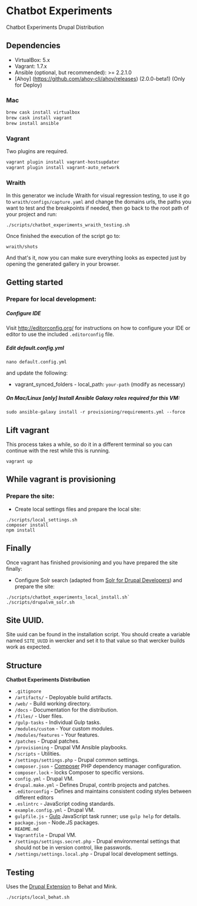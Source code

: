 # Chatbot Experiments

Chatbot Experiments Drupal Distribution

## Dependencies

* VirtualBox: 5.x
* Vagrant: 1.7.x
* Ansible (optional, but recommended): >= 2.2.1.0
* [Ahoy] (https://github.com/ahoy-cli/ahoy/releases) (2.0.0-beta1) (Only for Deploy)

### Mac

```bash
brew cask install virtualbox
brew cask install vagrant
brew install ansible
```

### Vagrant

Two plugins are required.

```bash
vagrant plugin install vagrant-hostsupdater
vagrant plugin install vagrant-auto_network
```

### Wraith
In this generator we include Wraith for visual regression testing, to use it go to `wraith/configs/capture.yaml` and change the domains urls, the paths you want to test and the breakpoints if needed, then go back to the root path of your project and run:

```
./scripts/chatbot_experiments_wraith_testing.sh
```
Once finished the execution of the script go to:

```
wraith/shots
```
And that's it, now you can make sure everything looks as expected just by opening the generated gallery in your browser.


## Getting started

### Prepare for local development:

##### Configure IDE
Visit http://editorconfig.org/ for instructions on how to configure your IDE or editor to use the included `.editorconfig` file.
##### Edit default.config.yml
`nano default.config.yml`

and update the following:
* vagrant_synced_folders - local_path: `your-path` (modify as necessary)

##### On Mac/Linux [only] Install Ansible Galaxy roles required for this VM:
`sudo ansible-galaxy install -r provisioning/requirements.yml --force`

## Lift vagrant
This process takes a while, so do it in a different terminal so
you can continue with the rest while this is running.

 `vagrant up`

## While vagrant is provisioning

### Prepare the site:

* Create local settings files and prepare the local site:
```
./scripts/local_settings.sh
composer install
npm install
```

## Finally
Once vagrant has finished provisioning and you have prepared the site finally:
* Configure Solr search (adapted from [Solr for Drupal Developers](http://www.midwesternmac.com/blogs/jeff-geerling/solr-drupal-developers-part-3)) and prepare the site:
```
./scripts/chatbot_experiments_local_install.sh`
./scripts/drupalvm_solr.sh
```

## Site UUID.
Site uuid can be found in the installation script. You should create a variable named `SITE_UUID` in wercker and set it to that value so that wercker builds work as expected.

## Structure

**Chatbot Experiments Distribution**

* `.gitignore`
* `/artifacts/` - Deployable build artifacts.
* `/web/` - Build working directory.
* `/docs` - Documentation for the distribution.
* `/files/` - User files.
* `/gulp-tasks` - Individual Gulp tasks.
* `/modules/custom` - Your custom modules.
* `/modules/features` - Your features.
* `/patches` - Drupal patches.
* `/provisioning` - Drupal VM Ansible playbooks.
* `/scripts` - Utilities.
* `/settings/settings.php` - Drupal common settings.
* `composer.json` - [Composer](https://getcomposer.org) PHP dependency manager configuration.
* `composer.lock` - locks Composer to specific versions.
* `config.yml` - Drupal VM.
* `drupal.make.yml` - Defines Drupal, contrib projects and patches.
* `.editorconfig` - Defines and maintains consistent coding styles between different editors
* `.eslintrc` - JavaScript coding standards.
* `example.config.yml` - Drupal VM.
* `gulpfile.js` - [Gulp](http://gulpjs.com/) JavaScript task runner; use `gulp help` for details.
* `package.json` - Node.JS packages.
* `README.md`
* `Vagrantfile` - Drupal VM.
* `/settings/settings.secret.php` - Drupal environmental settings that should not be in version control, like passwords.
* `/settings/settings.local.php` - Drupal local development settings.

## Testing

Uses the [Drupal Extension](http://behat-drupal-extension.readthedocs.org/en/3.1/index.html) to Behat and Mink.

```bash
./scripts/local_behat.sh
```
